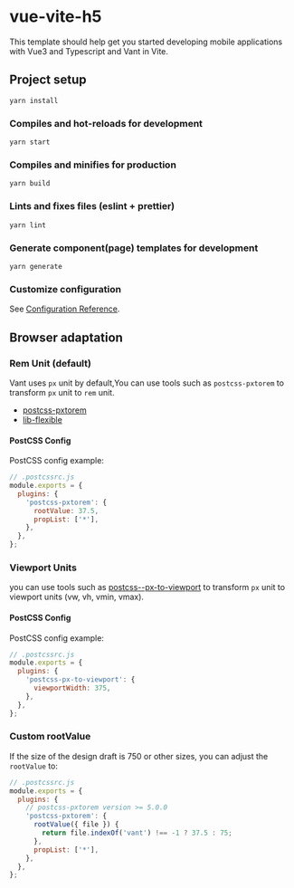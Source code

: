 # vue-vite-h5

This template should help get you started developing mobile applications with Vue3 and Typescript and Vant in Vite.

## Project setup
```
yarn install
```

### Compiles and hot-reloads for development
```
yarn start
```

### Compiles and minifies for production
```
yarn build
```

### Lints and fixes files (eslint + prettier)
```
yarn lint
```

### Generate component(page) templates for development
```
yarn generate
```

### Customize configuration
See [Configuration Reference](https://vitejs.dev/config/).

## Browser adaptation

### Rem Unit (default)

Vant uses `px` unit by default,You can use tools such as `postcss-pxtorem` to transform `px` unit to `rem` unit.

- [postcss-pxtorem](https://github.com/cuth/postcss-pxtorem)
- [lib-flexible](https://github.com/amfe/lib-flexible)

#### PostCSS Config

PostCSS config example:

```js
// .postcssrc.js
module.exports = {
  plugins: {
    'postcss-pxtorem': {
      rootValue: 37.5,
      propList: ['*'],
    },
  },
};
```

### Viewport Units

you can use tools such as [postcss--px-to-viewport](https://github.com/evrone/postcss-px-to-viewport) to transform `px` unit to viewport units (vw, vh, vmin, vmax).

#### PostCSS Config

PostCSS config example:

```js
// .postcssrc.js
module.exports = {
  plugins: {
    'postcss-px-to-viewport': {
      viewportWidth: 375,
    },
  },
};
```

### Custom rootValue

If the size of the design draft is 750 or other sizes, you can adjust the `rootValue` to:

```js
// .postcssrc.js
module.exports = {
  plugins: {
    // postcss-pxtorem version >= 5.0.0
    'postcss-pxtorem': {
      rootValue({ file }) {
        return file.indexOf('vant') !== -1 ? 37.5 : 75;
      },
      propList: ['*'],
    },
  },
};
```
